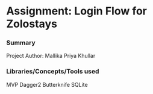 # Assignment: Login Flow for Zolostays

### Summary
Project Author: Mallika Priya Khullar

### Libraries/Concepts/Tools used
MVP
Dagger2
Butterknife
SQLite
